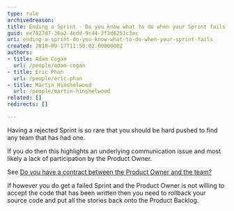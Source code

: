 ```yaml
---
type: rule
archivedreason: 
title: Ending a Sprint - Do you know what to do when your Sprint fails?
guid: ee7827d7-36a2-4edd-9c44-2f3d6251c3ac
uri: ending-a-sprint-do-you-know-what-to-do-when-your-sprint-fails
created: 2010-09-17T11:50:02.0000000Z
authors:
- title: Adam Cogan
  url: /people/adam-cogan
- title: Eric Phan
  url: /people/eric-phan
- title: Martin Hinshelwood
  url: /people/martin-hinshelwood
related: []
redirects: []

---
```


Having a rejected Sprint is so rare that you should be hard pushed to find any team that has had one.

<!--endintro-->

If you do then this highlights an underlying communication issue and most likely a lack of participation by the Product Owner.

See [Do you have a contract between the Product Owner and the team?](/do-you-create-a-sprint-forecast-aka-the-functionality-that-will-be-developed-during-the-sprint)

If however you do get a failed Sprint and the Product Owner is not willing to accept the code that has been written then you need to rollback your source code and put all the stories back onto the Product Backlog.
